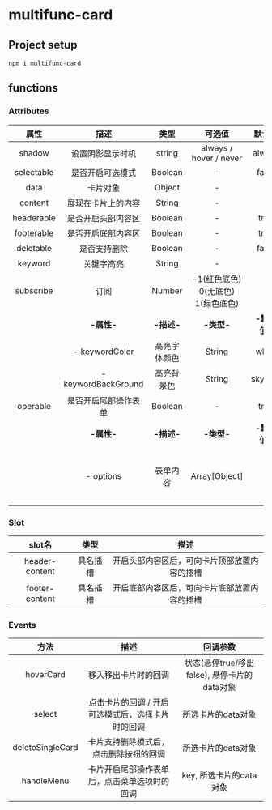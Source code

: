 # multifunc-card

## Project setup
```
npm i multifunc-card
```
## functions

### Attributes
| 属性 | 描述 | 类型 | 可选值 | 默认值 | 例子
| :--: | :--: | :--: | :--: | :--: | :--: |
| shadow | 设置阴影显示时机 | string | always / hover / never | always | - |
| selectable | 是否开启可选模式 | Boolean | - | false | - |
| data | 卡片对象 | Object | - | - | - |
| content | 展现在卡片上的内容 | String | - | - | - |
| headerable | 是否开启头部内容区 | Boolean | - | true | - |
| footerable | 是否开启底部内容区 | Boolean | - | true | - |
| deletable | 是否支持删除 | Boolean | - | false | - |
| keyword | 关键字高亮 | String | - | - | - |
| subscribe | 订阅 | Number | -1(红色底色) 0(无底色) 1(绿色底色)| 0 | - |
|  | **-属性-** | **-描述-** | **-类型-** | **-默认值-** | - |
|  | - keywordColor | 高亮字体颜色 | String | white |  - |
|  | - keywordBackGround | 高亮背景色 | String | skyblue | - |
| operable | 是否开启尾部操作表单 | Boolean | - | true | - |
|  | **-属性-** | **-描述-** | **-类型-** | **-默认值-** | - |
|  | - options | 表单内容 | Array[Object] | [] | [{key: 'edit', title: '编辑'}] |

### Slot
| slot名 | 类型 | 描述 |
| :--: | :--: | :--: |
| header-content | 具名插槽 | 开启头部内容区后，可向卡片顶部放置内容的插槽 | 
| footer-content | 具名插槽 | 开启底部内容区后，可向卡片底部放置内容的插槽 | 

### Events
| 方法 | 描述 | 回调参数 |
| :--: | :--: | :--: |
| hoverCard | 移入移出卡片时的回调 | 状态(悬停true/移出false), 悬停卡片的data对象 |
| select | 点击卡片的回调 / 开启可选模式后，选择卡片时的回调 | 所选卡片的data对象 |
| deleteSingleCard | 卡片支持删除模式后，点击删除按钮的回调 | 所选卡片的data对象 |
| handleMenu | 卡片开启尾部操作表单后，点击菜单选项时的回调 | key, 所选卡片的data对象 |
